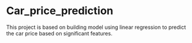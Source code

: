 # Car_price_prediction
This project is based on building model using linear regression to predict the car price based on significant features.
